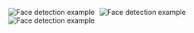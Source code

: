<img src="https://github.com/RonnyldoSilva/UFCG---Database-1/blob/master/Roteiros/Roteiro%201/01.PNG"
     alt="Face detection example"
     style="float: left; margin-right: 10px;" />

<img src="https://github.com/RonnyldoSilva/UFCG---Database-1/blob/master/Roteiros/Roteiro%201/02.PNG"
     alt="Face detection example"
     style="float: left; margin-right: 10px;" />
     
<img src="https://github.com/RonnyldoSilva/UFCG---Database-1/blob/master/Roteiros/Roteiro%201/03.PNG"
     alt="Face detection example"
     style="float: left; margin-right: 10px;" />
